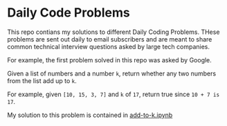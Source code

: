 # Daily Code Problems

This repo contians my solutions to different Daily Coding Problems. THese problems are sent out daily to email subscribers and are meant to share common technical interview questions asked by large tech companies.

For example, the first problem solved in this repo was asked by Google.

Given a list of numbers and a number ```k```, return whether any two numbers from the list add up to ```k```.

For example, given ```[10, 15, 3, 7]``` and ```k``` of ```17```, return true since ```10 + 7 is 17```.

My solution to this problem is contained in [add-to-k.ipynb](https://github.com/baylessshannon/daily-code-problems/blob/master/add-to-k.ipynb)